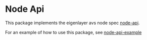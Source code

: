 # Node Api

This package implements the eigenlayer avs node spec [node-api](https://eigen.nethermind.io/docs/category/avs-node-api).

For an example of how to use this package, see [node-api-example](./nodeapi_example_test.go#L8)